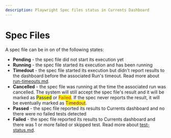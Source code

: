 ```yaml
---
description: Playwright Spec files status in Currents Dashboard
---
```


# Spec Files

A spec file can be in on of the following states:

* **Pending** - the spec file did not start its execution yet
* **Running** - the spec file started its execution and has been running
* **Timedout** - the spec file started its execution but didn't report results to the dashboard before the associated Run's timeout. Read more about [run-timeouts.md](../runs/run-timeouts.md "mention").
* **Cancelled** - the spec file was running at the time the associated run was cancelled. The system will still accept the spec file's result and it will be marked as <mark style="color:blue;">Passed</mark> or <mark style="color:red;">Failed</mark>. If the spec never reports the result, it will be eventually marked as <mark style="color:purple;">Timedout</mark>.
* **Passed** - the spec file reported its results to Currents dashboard and no there were no failed tests detected
* **Failed** - the spec file reported its results to Currents dashboard and there was 1 or more failed or skipped test. Read more about [test-status.md](test-status.md "mention").

